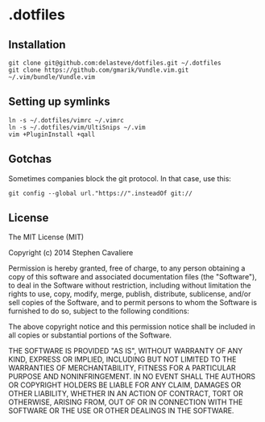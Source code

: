 # .dotfiles

## Installation

```
git clone git@github.com:delasteve/dotfiles.git ~/.dotfiles
git clone https://github.com/gmarik/Vundle.vim.git ~/.vim/bundle/Vundle.vim
```

## Setting up symlinks

```
ln -s ~/.dotfiles/vimrc ~/.vimrc
ln -s ~/.dotfiles/vim/UltiSnips ~/.vim
vim +PluginInstall +qall
```

## Gotchas

Sometimes companies block the git protocol. In that case, use this:
```
git config --global url."https://".insteadOf git://
```

## License

The MIT License (MIT)

Copyright (c) 2014 Stephen Cavaliere

Permission is hereby granted, free of charge, to any person obtaining a copy of this software and associated documentation files (the "Software"), to deal in the Software without restriction, including without limitation the rights to use, copy, modify, merge, publish, distribute, sublicense, and/or sell copies of the Software, and to permit persons to whom the Software is furnished to do so, subject to the following conditions:

The above copyright notice and this permission notice shall be included in all copies or substantial portions of the Software.

THE SOFTWARE IS PROVIDED "AS IS", WITHOUT WARRANTY OF ANY KIND, EXPRESS OR IMPLIED, INCLUDING BUT NOT LIMITED TO THE WARRANTIES OF MERCHANTABILITY, FITNESS FOR A PARTICULAR PURPOSE AND NONINFRINGEMENT. IN NO EVENT SHALL THE AUTHORS OR COPYRIGHT HOLDERS BE LIABLE FOR ANY CLAIM, DAMAGES OR OTHER LIABILITY, WHETHER IN AN ACTION OF CONTRACT, TORT OR OTHERWISE, ARISING FROM, OUT OF OR IN CONNECTION WITH THE SOFTWARE OR THE USE OR OTHER DEALINGS IN THE SOFTWARE.
